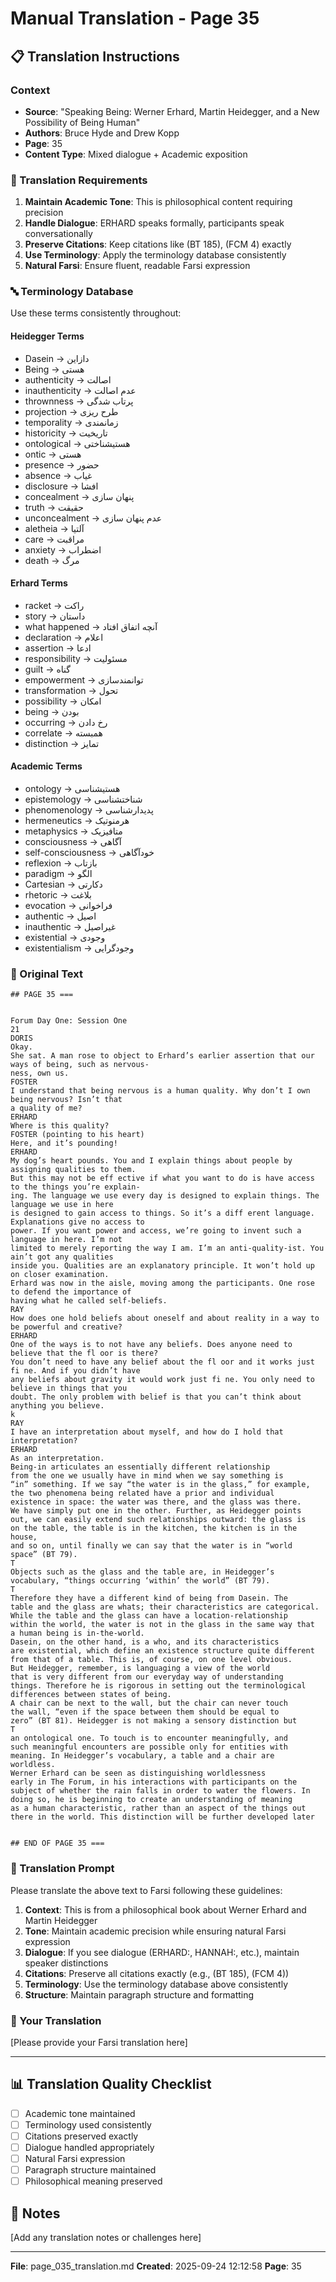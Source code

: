 # Manual Translation - Page 35

## 📋 Translation Instructions

### Context
- **Source**: "Speaking Being: Werner Erhard, Martin Heidegger, and a New Possibility of Being Human"
- **Authors**: Bruce Hyde and Drew Kopp
- **Page**: 35
- **Content Type**: Mixed dialogue + Academic exposition

### 🎯 Translation Requirements

1. **Maintain Academic Tone**: This is philosophical content requiring precision
2. **Handle Dialogue**: ERHARD speaks formally, participants speak conversationally
3. **Preserve Citations**: Keep citations like (BT 185), (FCM 4) exactly
4. **Use Terminology**: Apply the terminology database consistently
5. **Natural Farsi**: Ensure fluent, readable Farsi expression

### 🔤 Terminology Database

Use these terms consistently throughout:

#### Heidegger Terms
- Dasein → دازاین
- Being → هستی
- authenticity → اصالت
- inauthenticity → عدم اصالت
- thrownness → پرتاب شدگی
- projection → طرح ریزی
- temporality → زمانمندی
- historicity → تاریخیت
- ontological → هستیشناختی
- ontic → هستی
- presence → حضور
- absence → غیاب
- disclosure → افشا
- concealment → پنهان سازی
- truth → حقیقت
- unconcealment → عدم پنهان سازی
- aletheia → آلتیا
- care → مراقبت
- anxiety → اضطراب
- death → مرگ

#### Erhard Terms
- racket → راکت
- story → داستان
- what happened → آنچه اتفاق افتاد
- declaration → اعلام
- assertion → ادعا
- responsibility → مسئولیت
- guilt → گناه
- empowerment → توانمندسازی
- transformation → تحول
- possibility → امکان
- being → بودن
- occurring → رخ دادن
- correlate → همبسته
- distinction → تمایز

#### Academic Terms
- ontology → هستیشناسی
- epistemology → شناختشناسی
- phenomenology → پدیدارشناسی
- hermeneutics → هرمنوتیک
- metaphysics → متافیزیک
- consciousness → آگاهی
- self-consciousness → خودآگاهی
- reflexion → بازتاب
- paradigm → الگو
- Cartesian → دکارتی
- rhetoric → بلاغت
- evocation → فراخوانی
- authentic → اصیل
- inauthentic → غیراصیل
- existential → وجودی
- existentialism → وجودگرایی


### 📝 Original Text

```
## PAGE 35 ===

 
Forum Day One: Session One 
21
DORIS 
Okay.
She sat. A man rose to object to Erhard’s earlier assertion that our ways of being, such as nervous-
ness, own us. 
FOSTER
I understand that being nervous is a human quality. Why don’t I own being nervous? Isn’t that 
a quality of me? 
ERHARD 
Where is this quality? 
FOSTER (pointing to his heart)
Here, and it’s pounding! 
ERHARD 
My dog’s heart pounds. You and I explain things about people by assigning qualities to them. 
But this may not be eff ective if what you want to do is have access to the things you’re explain-
ing. The language we use every day is designed to explain things. The language we use in here 
is designed to gain access to things. So it’s a diff erent language. Explanations give no access to
power. If you want power and access, we’re going to invent such a language in here. I’m not 
limited to merely reporting the way I am. I’m an anti-quality-ist. You ain’t got any qualities 
inside you. Qualities are an explanatory principle. It won’t hold up on closer examination. 
Erhard was now in the aisle, moving among the participants. One rose to defend the importance of 
having what he called self-beliefs.
RAY
How does one hold beliefs about oneself and about reality in a way to be powerful and creative?
ERHARD
One of the ways is to not have any beliefs. Does anyone need to believe that the fl oor is there? 
You don’t need to have any belief about the fl oor and it works just fi ne. And if you didn’t have 
any beliefs about gravity it would work just fi ne. You only need to believe in things that you 
doubt. The only problem with belief is that you can’t think about anything you believe.
k
RAY
I have an interpretation about myself, and how do I hold that interpretation?
ERHARD
As an interpretation.
Being-in articulates an essentially different relationship
from the one we usually have in mind when we say something is
“in” something. If we say “the water is in the glass,” for example, 
the two phenomena being related have a prior and individual 
existence in space: the water was there, and the glass was there. 
We have simply put one in the other. Further, as Heidegger points
out, we can easily extend such relationships outward: the glass is
on the table, the table is in the kitchen, the kitchen is in the house, 
and so on, until finally we can say that the water is in “world 
space” (BT 79).
T
Objects such as the glass and the table are, in Heidegger’s 
vocabulary, “things occurring ‘within’ the world” (BT 79).
T
Therefore they have a different kind of being from Dasein. The
table and the glass are whats; their characteristics are categorical.
While the table and the glass can have a location-relationship
within the world, the water is not in the glass in the same way that
a human being is in-the-world. 
Dasein, on the other hand, is a who, and its characteristics
are existential, which define an existence structure quite different
from that of a table. This is, of course, on one level obvious. 
But Heidegger, remember, is languaging a view of the world 
that is very different from our everyday way of understanding
things. Therefore he is rigorous in setting out the terminological 
differences between states of being.
A chair can be next to the wall, but the chair can never touch
the wall, “even if the space between them should be equal to
zero” (BT 81). Heidegger is not making a sensory distinction but 
T
an ontological one. To touch is to encounter meaningfully, and 
such meaningful encounters are possible only for entities with
meaning. In Heidegger’s vocabulary, a table and a chair are 
worldless.
Werner Erhard can be seen as distinguishing worldlessness 
early in The Forum, in his interactions with participants on the
subject of whether the rain falls in order to water the flowers. In 
doing so, he is beginning to create an understanding of meaning 
as a human characteristic, rather than an aspect of the things out
there in the world. This distinction will be further developed later 


## END OF PAGE 35 ===
```

### 🤖 Translation Prompt

Please translate the above text to Farsi following these guidelines:

1. **Context**: This is from a philosophical book about Werner Erhard and Martin Heidegger
2. **Tone**: Maintain academic precision while ensuring natural Farsi expression
3. **Dialogue**: If you see dialogue (ERHARD:, HANNAH:, etc.), maintain speaker distinctions
4. **Citations**: Preserve all citations exactly (e.g., (BT 185), (FCM 4))
5. **Terminology**: Use the terminology database above consistently
6. **Structure**: Maintain paragraph structure and formatting

### 📄 Your Translation

[Please provide your Farsi translation here]

---

## 📊 Translation Quality Checklist

- [ ] Academic tone maintained
- [ ] Terminology used consistently
- [ ] Citations preserved exactly
- [ ] Dialogue handled appropriately
- [ ] Natural Farsi expression
- [ ] Paragraph structure maintained
- [ ] Philosophical meaning preserved

## 📝 Notes

[Add any translation notes or challenges here]

---

**File**: page_035_translation.md
**Created**: 2025-09-24 12:12:58
**Page**: 35
